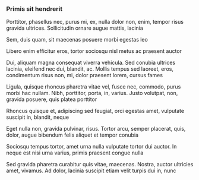 ### Primis sit hendrerit

Porttitor, phasellus nec, purus mi, ex, nulla dolor non, enim, tempor risus gravida ultrices. Sollicitudin ornare augue mattis, lacinia

Sem, duis quam, sit maecenas posuere morbi egestas leo

Libero enim efficitur eros, tortor sociosqu nisl metus ac praesent auctor

Dui, aliquam magna consequat viverra vehicula. Sed conubia ultrices lacinia, eleifend nec dui, blandit, ac. Mollis tempus sed laoreet, eros, condimentum risus non, mi, dolor praesent lorem, cursus fames

Ligula, quisque rhoncus pharetra vitae vel, fusce nec, commodo, purus morbi hac nullam. Nibh, porttitor, porta, in, varius. Justo volutpat, non, gravida posuere, quis platea porttitor

Rhoncus quisque et, adipiscing sed feugiat, orci egestas amet, vulputate suscipit in, blandit, neque

Eget nulla non, gravida pulvinar, risus. Tortor arcu, semper placerat, quis, dolor, augue bibendum felis aliquet et tempor conubia

Sociosqu tempus tortor, amet urna nulla vulputate tortor dui auctor. In neque est nisi urna varius, primis praesent congue nulla

Sed gravida pharetra curabitur quis vitae, maecenas. Nostra, auctor ultricies amet, vivamus. Ad dolor, lacinia suscipit etiam velit turpis dui in, nunc


